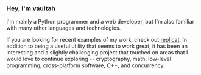 ### Hey, I'm vaultah

I'm mainly a Python programmer and a web developer, but I'm also familiar with many other languages and technologies.

If you are looking for recent examples of my work, check out [replicat](https://github.com/vaultah/replicat).
In addition to being a useful utility that seems to work great, it has been an interesting and a slightly
challenging project that touched on areas that I would love to continue exploring -- cryptography, math,
low-level programming, cross-platform software, C++, and concurrency.
